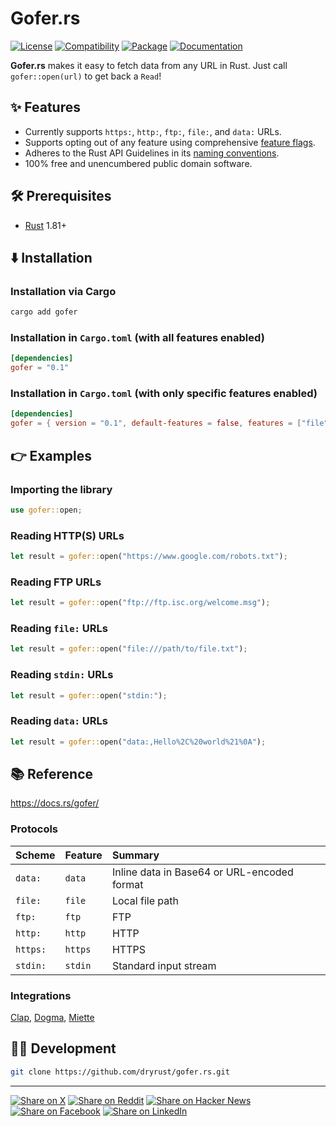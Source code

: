 # Gofer.rs

[![License](https://img.shields.io/badge/license-Public%20Domain-blue.svg)](https://unlicense.org)
[![Compatibility](https://img.shields.io/badge/rust-1.81%2B-blue)](https://blog.rust-lang.org/2024/09/05/Rust-1.81.0.html)
[![Package](https://img.shields.io/crates/v/gofer)](https://crates.io/crates/gofer)
[![Documentation](https://docs.rs/gofer/badge.svg)](https://docs.rs/gofer/)

**Gofer.rs** makes it easy to fetch data from any URL in Rust.
Just call `gofer::open(url)` to get back a `Read`!

## ✨ Features

- Currently supports `https:`, `http:`, `ftp:`, `file:`, and `data:` URLs.
- Supports opting out of any feature using comprehensive [feature flags].
- Adheres to the Rust API Guidelines in its [naming conventions].
- 100% free and unencumbered public domain software.

## 🛠️ Prerequisites

- [Rust](https://rust-lang.org) 1.81+

## ⬇️ Installation

### Installation via Cargo

```bash
cargo add gofer
```

### Installation in `Cargo.toml` (with all features enabled)

```toml
[dependencies]
gofer = "0.1"
```

### Installation in `Cargo.toml` (with only specific features enabled)

```toml
[dependencies]
gofer = { version = "0.1", default-features = false, features = ["file"] }
```

## 👉 Examples

### Importing the library

```rust
use gofer::open;
```

### Reading HTTP(S) URLs

```rust
let result = gofer::open("https://www.google.com/robots.txt");
```

### Reading FTP URLs

```rust
let result = gofer::open("ftp://ftp.isc.org/welcome.msg");
```

### Reading `file:` URLs

```rust
let result = gofer::open("file:///path/to/file.txt");
```

### Reading `stdin:` URLs

```rust
let result = gofer::open("stdin:");
```

### Reading `data:` URLs

```rust
let result = gofer::open("data:,Hello%2C%20world%21%0A");
```

## 📚 Reference

https://docs.rs/gofer/

### Protocols

Scheme   | Feature  | Summary
:------- | :------- | :---------------------------------------------------------
`data:`  | `data`   | Inline data in Base64 or URL-encoded format
`file:`  | `file`   | Local file path
`ftp:`   | `ftp`    | FTP
`http:`  | `http`   | HTTP
`https:` | `https`  | HTTPS
`stdin:` | `stdin`  | Standard input stream

### Integrations

[Clap], [Dogma], [Miette]

## 👨‍💻 Development

```bash
git clone https://github.com/dryrust/gofer.rs.git
```

---

[![Share on X](https://img.shields.io/badge/share%20on-x-03A9F4?logo=x)](https://x.com/intent/post?url=https://github.com/dryrust/gofer.rs&text=Gofer.rs)
[![Share on Reddit](https://img.shields.io/badge/share%20on-reddit-red?logo=reddit)](https://reddit.com/submit?url=https://github.com/dryrust/gofer.rs&title=Gofer.rs)
[![Share on Hacker News](https://img.shields.io/badge/share%20on-hn-orange?logo=ycombinator)](https://news.ycombinator.com/submitlink?u=https://github.com/dryrust/gofer.rs&t=Gofer.rs)
[![Share on Facebook](https://img.shields.io/badge/share%20on-fb-1976D2?logo=facebook)](https://www.facebook.com/sharer/sharer.php?u=https://github.com/dryrust/gofer.rs)
[![Share on LinkedIn](https://img.shields.io/badge/share%20on-linkedin-3949AB?logo=linkedin)](https://www.linkedin.com/sharing/share-offsite/?url=https://github.com/dryrust/gofer.rs)

[feature flags]: https://github.com/dryrust/gofer.rs/blob/master/lib/gofer/Cargo.toml
[naming conventions]: https://rust-lang.github.io/api-guidelines/naming.html

[Clap]: https://crates.io/crates/clap
[Dogma]: https://crates.io/crates/dogma
[Miette]: https://crates.io/crates/miette

